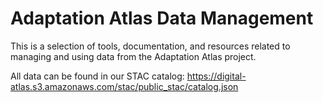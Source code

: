 # Adaptation Atlas Data Management

This is a selection of tools, documentation, and resources related to managing and using data from the Adaptation Atlas project.

All data can be found in our STAC catalog:
https://digital-atlas.s3.amazonaws.com/stac/public_stac/catalog.json
